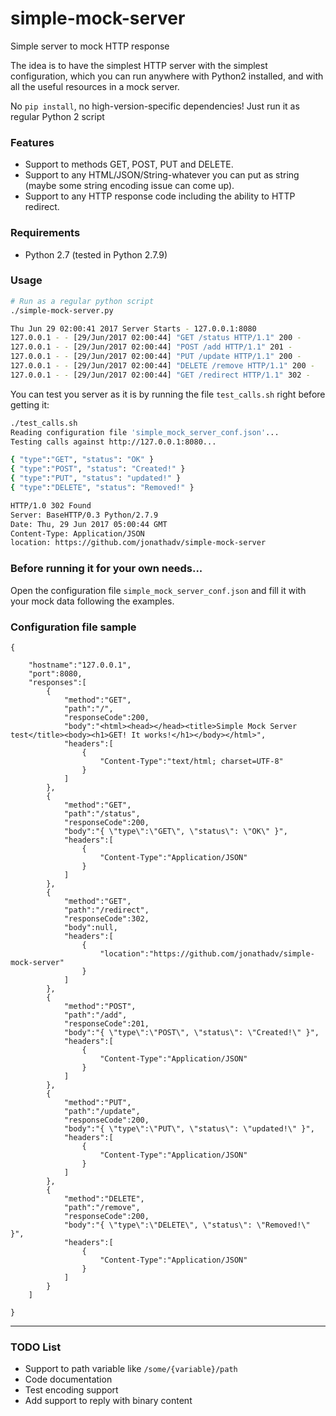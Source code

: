 # simple-mock-server
Simple server to mock HTTP response

The idea is to have the simplest HTTP server with the simplest configuration, which you can run anywhere with Python2 installed, and with all the useful resources in a mock server.

No `pip install`, no high-version-specific dependencies! Just run it as regular Python 2 script

### Features
* Support to methods GET, POST, PUT and DELETE.
* Support to any HTML/JSON/String-whatever you can put as string (maybe some string encoding issue can come up).
* Support to any HTTP response code including the ability to HTTP redirect.

### Requirements
* Python 2.7 (tested in Python 2.7.9)

### Usage
```bash
# Run as a regular python script
./simple-mock-server.py

Thu Jun 29 02:00:41 2017 Server Starts - 127.0.0.1:8080
127.0.0.1 - - [29/Jun/2017 02:00:44] "GET /status HTTP/1.1" 200 -
127.0.0.1 - - [29/Jun/2017 02:00:44] "POST /add HTTP/1.1" 201 -
127.0.0.1 - - [29/Jun/2017 02:00:44] "PUT /update HTTP/1.1" 200 -
127.0.0.1 - - [29/Jun/2017 02:00:44] "DELETE /remove HTTP/1.1" 200 -
127.0.0.1 - - [29/Jun/2017 02:00:44] "GET /redirect HTTP/1.1" 302 -

```
You can test you server as it is by running the file `test_calls.sh` right before getting it:
```bash
./test_calls.sh
Reading configuration file 'simple_mock_server_conf.json'...
Testing calls against http://127.0.0.1:8080...

{ "type":"GET", "status": "OK" }
{ "type":"POST", "status": "Created!" }
{ "type":"PUT", "status": "updated!" }
{ "type":"DELETE", "status": "Removed!" }

HTTP/1.0 302 Found
Server: BaseHTTP/0.3 Python/2.7.9
Date: Thu, 29 Jun 2017 05:00:44 GMT
Content-Type: Application/JSON
location: https://github.com/jonathadv/simple-mock-server

```


### Before running it for your own needs...
Open the configuration file `simple_mock_server_conf.json` and fill it with your mock data following the examples.


### Configuration file sample
```
{

    "hostname":"127.0.0.1",
    "port":8080,
    "responses":[
        {
            "method":"GET",
            "path":"/",
            "responseCode":200,
            "body":"<html><head></head><title>Simple Mock Server test</title><body><h1>GET! It works!</h1></body></html>",
            "headers":[
                {
                    "Content-Type":"text/html; charset=UTF-8"
                }
            ]
        },
        {
            "method":"GET",
            "path":"/status",
            "responseCode":200,
            "body":"{ \"type\":\"GET\", \"status\": \"OK\" }",
            "headers":[
                {
                    "Content-Type":"Application/JSON"
                }
            ]
        },
        {
            "method":"GET",
            "path":"/redirect",
            "responseCode":302,
            "body":null,
            "headers":[
                {
                    "location":"https://github.com/jonathadv/simple-mock-server"
                }
            ]
        },
        {
            "method":"POST",
            "path":"/add",
            "responseCode":201,
            "body":"{ \"type\":\"POST\", \"status\": \"Created!\" }",
            "headers":[
                {
                    "Content-Type":"Application/JSON"
                }
            ]
        },
        {
            "method":"PUT",
            "path":"/update",
            "responseCode":200,
            "body":"{ \"type\":\"PUT\", \"status\": \"updated!\" }",
            "headers":[
                {
                    "Content-Type":"Application/JSON"
                }
            ]
        },
        {
            "method":"DELETE",
            "path":"/remove",
            "responseCode":200,
            "body":"{ \"type\":\"DELETE\", \"status\": \"Removed!\" }",
            "headers":[
                {
                    "Content-Type":"Application/JSON"
                }
            ]
        }
    ]

}

```
---
### TODO List
* Support to path variable like `/some/{variable}/path`
* Code documentation
* Test encoding support
* Add support to reply with binary content
